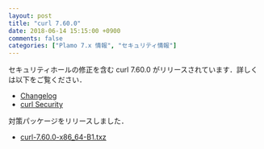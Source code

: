 ```yaml
---
layout: post
title: "curl 7.60.0"
date: 2018-06-14 15:15:00 +0900
comments: false
categories: ["Plamo 7.x 情報", "セキュリティ情報"]
---
```

セキュリティホールの修正を含む curl 7.60.0 がリリースされています．詳しくは以下をご覧ください．

* [Changelog](http://curl.haxx.se/changes.html)
* [curl Security](https://curl.haxx.se/docs/security.html)

対策パッケージをリリースしました．

* [curl-7.60.0-x86_64-B1.txz](https://repository.plamolinux.org/pub/linux/Plamo/Plamo-7.x/x86_64/plamo/01_minimum/network.txz/curl-7.60.0-x86_64-B1.txz)
